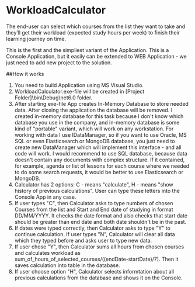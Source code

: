# WorkloadCalculator
The end-user can select which courses from the list they want to take and they’ll get their workload (expected study hours per week) to finish their learning journey on time.

This is the first and the simpliest variant of the Application. 
This is a Console Application, but it easily can be extended to WEB Application - we just need to add new project to the solution.

##How it works
1. You need to build Application using MS Visual Studio. 
2. WorkloadCalculator.exe-file will be created in [Project Folder]\bin\Debug\net6.0 folder.
4. After starting exe-file App creates In-Memory Database to store needed data. After closing the application the database will be removed. 
I created in-memory database for this task because I don't know which database you use in the company, and in-memory database is some kind of "portable" variant, which will work on any workstation. For working with data I use IDataManager, so if you want to use Oracle, MS SQL or even Elasticsearch or MongoDB database, you just need to create new DataManager which will implement this interface - and all code will work.
I would recommend to use SQL database, because data doesn't contain any documents with complex structure. If it contained, for example, agenda or list of lessons for each course where we needed to do some search requests, it would be better to use Elasticsearch or MongoDB.
3. Calculator has 2 options: C - means "calculate", H - means "show history of previous calculations". User can type these letters into the Console App in any case.
4. If user types "C", then Calculator asks to type numbers of chosen Courses from the list and Start and End date of studying in format DD/MM/YYYY. It checks the date format and also checks that start date should be greater than end date and both date shouldn't be in the past.
5. If dates were typed correctly, then Calculator asks to type "Y" to continue calculation. If user types "N", Calculator will clear all data which they typed before and asks user to type new data.
6. If user chose "Y", then Calculator sums all hours from chosen courses and calculates workload as sum_of_hours_of_selected_courses/((endDate-startDate)/7). Then it saves calculation into table in the database.
7. If user choose option "H", Calculator selects informtation about all previous calculations from the database and shows it on the Console.